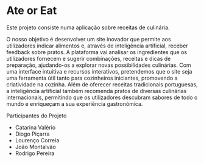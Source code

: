 # Ate or Eat

Este projeto consiste numa aplicação sobre receitas de culinária.

O nosso objetivo é desenvolver um site inovador que permite aos utilizadores indicar alimentos e, através de inteligência artificial, receber feedback sobre pratos. A plataforma vai analisar os ingredientes que os utilizadores fornecem e sugerir combinações, receitas e dicas de preparação, ajudando-os a explorar novas possibilidades culinárias. Com uma interface intuitiva e recursos interativos, pretendemos que o site seja uma ferramenta útil tanto para cozinheiros iniciantes, promovendo a criatividade na cozinha. Além de oferecer receitas tradicionais portuguesas, a inteligência artificial também recomenda pratos de diversas culinárias internacionais, permitindo que os utilizadores descubram sabores de todo o mundo e enriqueçam a sua experiência gastronómica.


Participantes do Projeto
- Catarina Valério
- Diogo Piçarra 
- Lourenço Correia 
- João Montalvão 
- Rodrigo Pereira 


